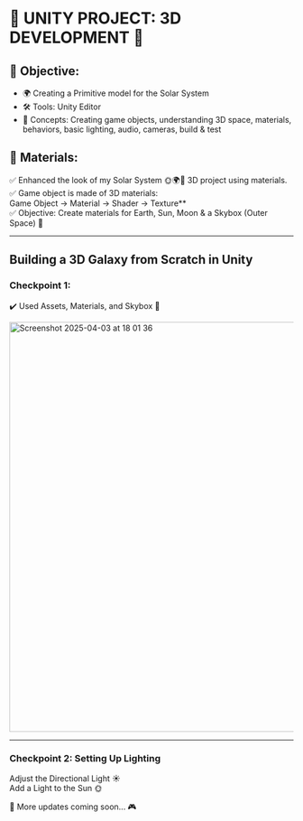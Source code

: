 # 🚀 UNITY PROJECT: 3D DEVELOPMENT 🌌  

## 🎯 Objective:  
- 🌍 Creating a Primitive model for the Solar System  
- 🛠 Tools: Unity Editor  
- 🔑 Concepts: Creating game objects, understanding 3D space, materials, behaviors, basic lighting, audio, cameras, build & test  

## 🎨 Materials:  
✅ Enhanced the look of my Solar System 🌞🌍🌙 3D project using materials.  
✅ Game object is made of 3D materials:   
   Game Object → Material → Shader → Texture**  
✅ Objective: Create materials for Earth, Sun, Moon & a Skybox (Outer Space) 🌠  

---

## Building a 3D Galaxy from Scratch in Unity  

### Checkpoint 1:  
✔️ Used Assets, Materials, and Skybox 🌠  

<img width="726" alt="Screenshot 2025-04-03 at 18 01 36" src="https://github.com/user-attachments/assets/6f76030f-00c0-4814-b2d8-f18164cece89" />  

---

### Checkpoint 2: Setting Up Lighting  
Adjust the Directional Light ☀️  
Add a Light to the Sun 🌞  

🚀 More updates coming soon... 🎮  
